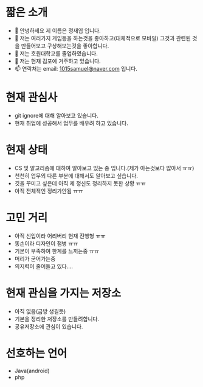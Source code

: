 # 짧은 소개
- 👋 안녕하세요 제 이름은 정재엽 입니다.
- 👀 저는 여러가지 게임등을 하는것을 좋아하고(대체적으로 모바일) 그것과 관련된 것을 만들어보고 구상해보는것을 좋아합니다.
- 🌱 저는 호원대학교를 졸업하였습니다.
- 💞️ 저는 현재 김포에 거주하고 있습니다.
- 📫 연락처는 email: 1015samuel@naver.com 입니다.

# 현재 관심사
* git ignore에 대해 알아보고 있습니다.
* 현재 취업에 성공해서 업무를 배우려 하고 있습니다.

# 현재 상태
* CS 및 알고리즘에 대하여 알아보고 있는 중 입니다.(제가 아는것보다 많아서 ㅠㅠ)
* 천천히 업무외 다른 부분에 대해서도 알아보고 싶습니다.
* 깃을 꾸미고 싶은데 아직 제 정신도 정리하지 못한 상황 ㅠㅠ
* 아직 전체적인 정리가안됨 ㅠㅠ

# 고민 거리
* 아직 신입이라 어리버리 현재 진행형 ㅠㅠ
* 똥손이라 디자인이 잼병 ㅠㅠ
* 기본이 부족하여 한계를 느끼는중 ㅠㅠ
* 머리가 굳어가는중
* 의지력이 줄어들고 있다....

# 현재 관심을 가지는 저장소
* 아직 없음(금방 생길듯)
* 기본을 정리한 저장소를 만들려합니다.
* 공유저장소에 관심이 있습니다.

# 선호하는 언어
* Java(android)
* php

<!---
YeopJae-Mon/YeopJae-Mon is a ✨ special ✨ repository because its `README.md` (this file) appears on your GitHub profile.
You can click the Preview link to take a look at your changes.
--->
